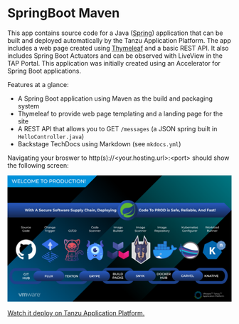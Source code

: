 # SpringBoot Maven

This app contains source code for a Java ([Spring](https://spring.io)) application that can be built and deployed automatically by the Tanzu Application Platform. The app includes a web page created using [Thymeleaf](https://www.thymeleaf.org/) and a basic REST API. It also includes Spring Boot Actuators and can be observed with LiveView in the TAP Portal. This application was initially created using an Accelerator for Spring Boot applications.

Features at a glance:

* A Spring Boot application using Maven as the build and packaging system
* Thymeleaf to provide web page templating and a landing page for the site
* A REST API that allows you to GET `/messages` (a JSON spring built in `HelloController.java`)
* Backstage TechDocs using Markdown (see `mkdocs.yml`)

Navigating your broswer to http(s)://&lt;your.hosting.url&gt;:&lt;port&gt; should show the following screen:

![supply chain diagram](https://github.com/benwilcock/springboot-maven/raw/main/src/main/resources/static/tap-into-prod.png "Composable and Modular - TAP Supply Chains")

[Watch it deploy on Tanzu Application Platform.](https://via.vmw.com/tap-java-sc)